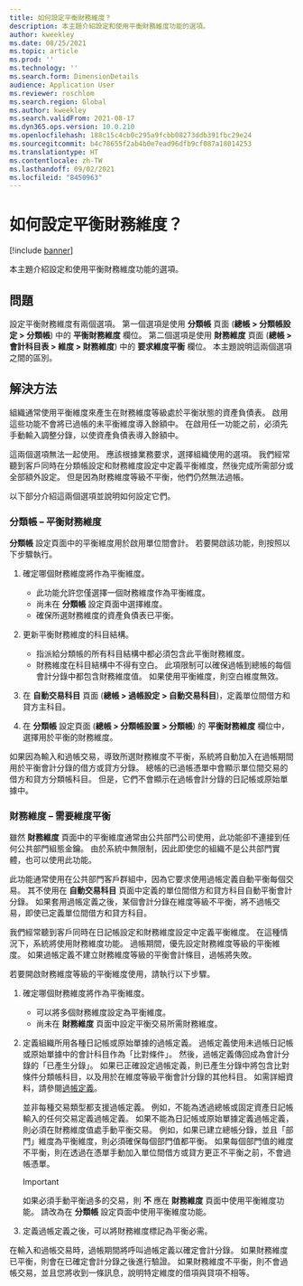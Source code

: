 ```yaml
---
title: 如何設定平衡財務維度？
description: 本主題介紹設定和使用平衡財務維度功能的選項。
author: kweekley
ms.date: 08/25/2021
ms.topic: article
ms.prod: ''
ms.technology: ''
ms.search.form: DimensionDetails
audience: Application User
ms.reviewer: roschlom
ms.search.region: Global
ms.author: kweekley
ms.search.validFrom: 2021-08-17
ms.dyn365.ops.version: 10.0.210
ms.openlocfilehash: 188c15c4cb0c295a9fcbb08273ddb391fbc29e24
ms.sourcegitcommit: b4c78655f2ab4b0e7ead96dfb9cf087a18014253
ms.translationtype: HT
ms.contentlocale: zh-TW
ms.lasthandoff: 09/02/2021
ms.locfileid: "8450963"
---
```

# <a name="how-do-i-set-up-balancing-financial-dimensions"></a>如何設定平衡財務維度？

[!include [banner](../includes/banner.md)]

本主題介紹設定和使用平衡財務維度功能的選項。

## <a name="symptom"></a>問題

設定平衡財務維度有兩個選項。 第一個選項是使用 **分類帳** 頁面 (**總帳 \> 分類帳設定 \> 分類帳**) 中的 **平衡財務維度** 欄位。 第二個選項是使用 **財務維度** 頁面 (**總帳 > 會計科目表 \> 維度 \> 財務維度**) 中的 **要求維度平衡** 欄位。 本主題說明這兩個選項之間的區別。

## <a name="resolution"></a>解決方法

組織通常使用平衡維度來產生在財務維度等級處於平衡狀態的資產負債表。 啟用這些功能不會將已過帳的未平衡維度導入餘額中。 在啟用任一功能之前，必須先手動輸入調整分錄，以使資產負債表導入餘額中。

這兩個選項無法一起使用。 應該根據業務要求，選擇組織使用的選項。 我們經常聽到客戶同時在分類帳設定和財務維度設定中定義平衡維度，然後完成所需部分或全部額外設定。 但是因為財務維度等級不平衡，他們仍然無法過帳。

以下部分介紹這兩個選項並說明如何設定它們。

### <a name="ledger--balancing-financial-dimension"></a>分類帳 – 平衡財務維度

**分類帳** 設定頁面中的平衡維度用於啟用單位間會計。 若要開啟該功能，則按照以下步驟執行。

1. 確定哪個財務維度將作為平衡維度。

    - 此功能允許您僅選擇一個財務維度作為平衡維度。
    - 尚未在 **分類帳** 設定頁面中選擇維度。
    - 確保所選財務維度的資產負債表已平衡。

2. 更新平衡財務維度的科目結構。

    - 指派給分類帳的所有科目結構中都必須包含此平衡財務維度。
    - 財務維度在科目結構中不得有空白。 此項限制可以確保過帳到總帳的每個會計分錄中都包含財務維度值。 如果使用平衡維度，則空白維度無效。

3. 在 **自動交易科目** 頁面 (**總帳 \> 過帳設定 \> 自動交易科目**)，定義單位間借方和貸方主科目。
4. 在 **分類帳** 設定頁面 (**總帳 \> 分類帳設置 \> 分類帳**) 的 **平衡財務維度** 欄位中，選擇用於平衡的財務維度。

如果因為輸入和過帳交易，導致所選財務維度不平衡，系統將自動加入在過帳期間用於平衡會計分錄的借方或貸方分錄。 總帳的已過帳憑單中會顯示單位間交易的借方和貸方分類帳科目。 但是，它們不會顯示在過帳會計分錄的日記帳或原始單據中。

### <a name="financial-dimensions--require-the-dimension-to-be-balanced"></a>財務維度 – 需要維度平衡

雖然 **財務維度** 頁面中的平衡維度通常由公共部門公司使用，此功能卻不連接到任何公共部門組態金鑰。 由於系統中無限制，因此即使您的組織不是公共部門實體，也可以使用此功能。

此功能通常使用在公共部門客戶群組中，因為它要求使用過帳定義自動平衡每個交易。 其不使用在 **自動交易科目** 頁面中定義的單位間借方和貸方科目自動平衡會計分錄。 如果套用過帳定義之後，某個會計分錄在維度等級不平衡，將不過帳交易，即使已定義單位間借方和貸方科目。

我們經常聽到客戶同時在日記帳設定和財務維度設定中定義平衡維度。 在這種情況下，系統將使用財務維度功能。 過帳期間，優先設定財務維度等級的平衡維度。 如果過帳定義不建立財務維度等級的平衡會計條目，過帳將失敗。

若要開啟財務維度等級的平衡維度使用，請執行以下步驟。

1. 確定哪個財務維度將作為平衡維度。

    - 可以將多個財務維度設定為平衡維度。
    - 尚未在 **財務維度** 頁面中設定平衡交易所需財務維度。

2. 定義組織所用各種日記帳或原始單據的過帳定義。 過帳定義使用未過帳日記帳或原始單據中的會計科目作為「比對條件」。 然後，過帳定義傳回成為會計分錄的「已產生分錄」。 如果已正確設定過帳定義，則已產生分錄中將包含比對條件分類帳科目，以及用於在維度等級平衡會計分錄的其他科目。 如需詳細資料，請參閱[過帳定義](posting-definitions.md)。 
   
   並非每種交易類型都支援過帳定義。 例如，不能為透過總帳或固定資產日記帳輸入的任何交易定義過帳定義。 如果不能為日記帳或原始單據定義過帳定義，則必須在財務維度值處手動平衡交易。 例如，如果已建立總帳分錄，並且「部門」維度為平衡維度，則必須確保每個部門值都平衡。  如果每個部門值的維度不平衡，則在透過在憑單手動加入單位間借方或貸方更正不平衡之前，不會過帳憑單。 

    > [!IMPORTANT]
    > 如果必須手動平衡過多的交易，則 **不** 應在 **財務維度** 頁面中使用平衡維度功能。 請改為在 **分類帳** 設定頁面中使用平衡維度功能。

3. 定義過帳定義之後，可以將財務維度標記為平衡必需。

在輸入和過帳交易時，過帳期間將呼叫過帳定義以確定會計分錄。 如果財務維度已平衡，則會在已確定會計分錄之後進行驗證。 如果財務維度不平衡，則不會過帳交易，並且您將收到一條訊息，說明特定維度的借項與貸項不相等。
